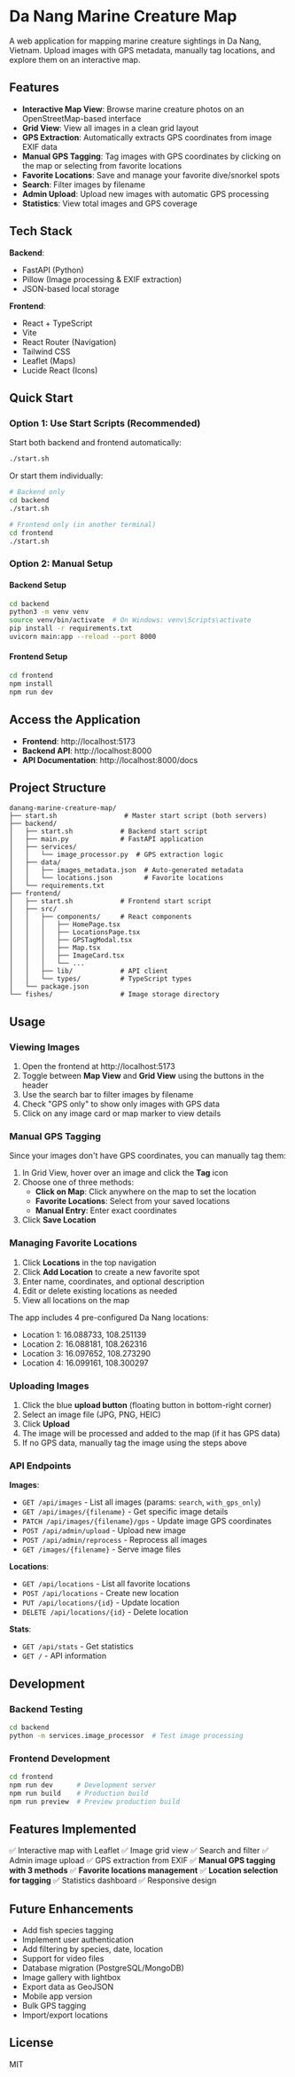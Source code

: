# Da Nang Marine Creature Map

A web application for mapping marine creature sightings in Da Nang, Vietnam. Upload images with GPS metadata, manually tag locations, and explore them on an interactive map.

## Features

- **Interactive Map View**: Browse marine creature photos on an OpenStreetMap-based interface
- **Grid View**: View all images in a clean grid layout
- **GPS Extraction**: Automatically extracts GPS coordinates from image EXIF data
- **Manual GPS Tagging**: Tag images with GPS coordinates by clicking on the map or selecting from favorite locations
- **Favorite Locations**: Save and manage your favorite dive/snorkel spots
- **Search**: Filter images by filename
- **Admin Upload**: Upload new images with automatic GPS processing
- **Statistics**: View total images and GPS coverage

## Tech Stack

**Backend**:
- FastAPI (Python)
- Pillow (Image processing & EXIF extraction)
- JSON-based local storage

**Frontend**:
- React + TypeScript
- Vite
- React Router (Navigation)
- Tailwind CSS
- Leaflet (Maps)
- Lucide React (Icons)

## Quick Start

### Option 1: Use Start Scripts (Recommended)

Start both backend and frontend automatically:
```bash
./start.sh
```

Or start them individually:
```bash
# Backend only
cd backend
./start.sh

# Frontend only (in another terminal)
cd frontend
./start.sh
```

### Option 2: Manual Setup

#### Backend Setup

```bash
cd backend
python3 -m venv venv
source venv/bin/activate  # On Windows: venv\Scripts\activate
pip install -r requirements.txt
uvicorn main:app --reload --port 8000
```

#### Frontend Setup

```bash
cd frontend
npm install
npm run dev
```

## Access the Application

- **Frontend**: http://localhost:5173
- **Backend API**: http://localhost:8000
- **API Documentation**: http://localhost:8000/docs

## Project Structure

```
danang-marine-creature-map/
├── start.sh                 # Master start script (both servers)
├── backend/
│   ├── start.sh            # Backend start script
│   ├── main.py             # FastAPI application
│   ├── services/
│   │   └── image_processor.py  # GPS extraction logic
│   ├── data/
│   │   ├── images_metadata.json  # Auto-generated metadata
│   │   └── locations.json        # Favorite locations
│   └── requirements.txt
├── frontend/
│   ├── start.sh            # Frontend start script
│   ├── src/
│   │   ├── components/     # React components
│   │   │   ├── HomePage.tsx
│   │   │   ├── LocationsPage.tsx
│   │   │   ├── GPSTagModal.tsx
│   │   │   ├── Map.tsx
│   │   │   ├── ImageCard.tsx
│   │   │   └── ...
│   │   ├── lib/            # API client
│   │   └── types/          # TypeScript types
│   └── package.json
└── fishes/                 # Image storage directory
```

## Usage

### Viewing Images

1. Open the frontend at http://localhost:5173
2. Toggle between **Map View** and **Grid View** using the buttons in the header
3. Use the search bar to filter images by filename
4. Check "GPS only" to show only images with GPS data
5. Click on any image card or map marker to view details

### Manual GPS Tagging

Since your images don't have GPS coordinates, you can manually tag them:

1. In Grid View, hover over an image and click the **Tag** icon
2. Choose one of three methods:
   - **Click on Map**: Click anywhere on the map to set the location
   - **Favorite Locations**: Select from your saved locations
   - **Manual Entry**: Enter exact coordinates
3. Click **Save Location**

### Managing Favorite Locations

1. Click **Locations** in the top navigation
2. Click **Add Location** to create a new favorite spot
3. Enter name, coordinates, and optional description
4. Edit or delete existing locations as needed
5. View all locations on the map

The app includes 4 pre-configured Da Nang locations:
- Location 1: 16.088733, 108.251139
- Location 2: 16.088181, 108.262316
- Location 3: 16.097652, 108.273290
- Location 4: 16.099161, 108.300297

### Uploading Images

1. Click the blue **upload button** (floating button in bottom-right corner)
2. Select an image file (JPG, PNG, HEIC)
3. Click **Upload**
4. The image will be processed and added to the map (if it has GPS data)
5. If no GPS data, manually tag the image using the steps above

### API Endpoints

**Images**:
- `GET /api/images` - List all images (params: `search`, `with_gps_only`)
- `GET /api/images/{filename}` - Get specific image details
- `PATCH /api/images/{filename}/gps` - Update image GPS coordinates
- `POST /api/admin/upload` - Upload new image
- `POST /api/admin/reprocess` - Reprocess all images
- `GET /images/{filename}` - Serve image files

**Locations**:
- `GET /api/locations` - List all favorite locations
- `POST /api/locations` - Create new location
- `PUT /api/locations/{id}` - Update location
- `DELETE /api/locations/{id}` - Delete location

**Stats**:
- `GET /api/stats` - Get statistics
- `GET /` - API information

## Development

### Backend Testing

```bash
cd backend
python -m services.image_processor  # Test image processing
```

### Frontend Development

```bash
cd frontend
npm run dev      # Development server
npm run build    # Production build
npm run preview  # Preview production build
```

## Features Implemented

✅ Interactive map with Leaflet
✅ Image grid view
✅ Search and filter
✅ Admin image upload
✅ GPS extraction from EXIF
✅ **Manual GPS tagging with 3 methods**
✅ **Favorite locations management**
✅ **Location selection for tagging**
✅ Statistics dashboard
✅ Responsive design

## Future Enhancements

- Add fish species tagging
- Implement user authentication
- Add filtering by species, date, location
- Support for video files
- Database migration (PostgreSQL/MongoDB)
- Image gallery with lightbox
- Export data as GeoJSON
- Mobile app version
- Bulk GPS tagging
- Import/export locations

## License

MIT
